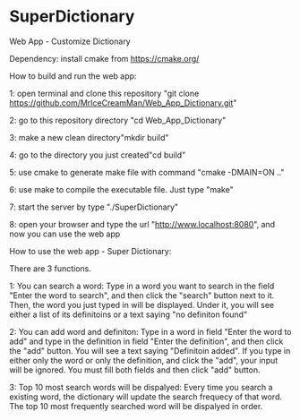 # SuperDictionary
Web App - Customize Dictionary

Dependency: install cmake from https://cmake.org/

How to build and run the web app:

1:	open terminal and clone this repository "git clone https://github.com/MrIceCreamMan/Web_App_Dictionary.git"

2: 	go to this repository directory "cd Web_App_Dictionary"

3:	make a new clean directory"mkdir build"

4:	go to the directory you just created"cd build"

5:	use cmake to generate make file with command "cmake -DMAIN=ON .."

6:	use make to compile the executable file. Just type "make"

7:	start the server by type "./SuperDictionary"

8:	open your browser and type the url "http://www.localhost:8080", and now you can use the web app




How to use the web app - Super Dictionary:

There are 3 functions.

1: You can search a word:
	Type in a word you want to search in the field "Enter the word to search",
	and then click the "search" button next to it. Then, the word you just typed in 
	will be displayed. Under it, you will see either a list of its definitoins or
	a text saying "no definiton found"

2: You can add word and definiton:
	Type in a word in field "Enter the word to add" and type in the definition in
	field "Enter the definition", and then click the "add" button. You will see a 
	text saying "Definitoin added". If you type in either only the word or only the definition, and click the "add", your input will be ignored. You must fill both fields and then click "add" button.

3:	Top 10 most search words will be dispalyed:
	Every time you search a existing word, the dictionary will update the search 
	frequecy of that word. The top 10 most frequently searched word will be dispalyed
	in order.
